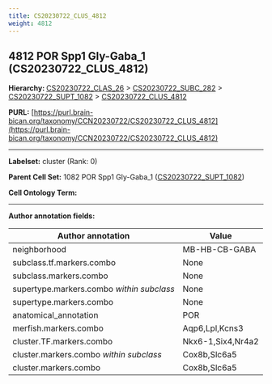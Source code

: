 ```yaml
---
title: CS20230722_CLUS_4812
weight: 4812
---
```

## 4812 POR Spp1 Gly-Gaba_1 (CS20230722_CLUS_4812)
<b>Hierarchy: </b>
[CS20230722_CLAS_26](../CS20230722_CLAS_26) >
[CS20230722_SUBC_282](../CS20230722_SUBC_282) >
[CS20230722_SUPT_1082](../CS20230722_SUPT_1082) >
[CS20230722_CLUS_4812](../CS20230722_CLUS_4812)

**PURL:** [https://purl.brain-bican.org/taxonomy/CCN20230722/CS20230722_CLUS_4812](https://purl.brain-bican.org/taxonomy/CCN20230722/CS20230722_CLUS_4812)

---


**Labelset:** cluster (Rank: 0)

**Parent Cell Set:** 1082 POR Spp1 Gly-Gaba_1 ([CS20230722_SUPT_1082](../CS20230722_SUPT_1082))



**Cell Ontology Term:** 

[MARKER GENES.]: #


---

[TRANSFERRED ANNOTATIONS.]: #


[AUTHOR ANNOTATION FIELDS.]: #


**Author annotation fields:**

| Author annotation | Value |
|-------------------|-------|
|neighborhood|MB-HB-CB-GABA|
|subclass.tf.markers.combo|None|
|subclass.markers.combo|None|
|supertype.markers.combo _within subclass_|None|
|supertype.markers.combo|None|
|anatomical_annotation|POR|
|merfish.markers.combo|Aqp6,Lpl,Kcns3|
|cluster.TF.markers.combo|Nkx6-1,Six4,Nr4a2|
|cluster.markers.combo _within subclass_|Cox8b,Slc6a5|
|cluster.markers.combo|Cox8b,Slc6a5|
